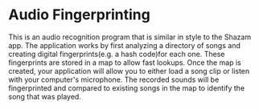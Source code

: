 Audio Fingerprinting
==========================

This is an audio recognition program that is similar in style to the Shazam app.
The application works by first analyzing a directory of songs and creating digital fingerprints(e.g. a hash code)for each one. These fingerprints are
stored in a map to allow fast lookups. Once the map is created, your application will allow you to either load a song clip or listen
with your computer's microphone. The recorded sounds will be fingerprinted and compared to existing songs in the map to identify the
song that was played.
